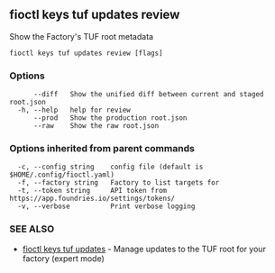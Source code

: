 ## fioctl keys tuf updates review

Show the Factory's TUF root metadata

```
fioctl keys tuf updates review [flags]
```

### Options

```
      --diff   Show the unified diff between current and staged root.json
  -h, --help   help for review
      --prod   Show the production root.json
      --raw    Show the raw root.json
```

### Options inherited from parent commands

```
  -c, --config string    config file (default is $HOME/.config/fioctl.yaml)
  -f, --factory string   Factory to list targets for
  -t, --token string     API token from https://app.foundries.io/settings/tokens/
  -v, --verbose          Print verbose logging
```

### SEE ALSO

* [fioctl keys tuf updates](fioctl_keys_tuf_updates.md)	 - Manage updates to the TUF root for your factory (expert mode)

